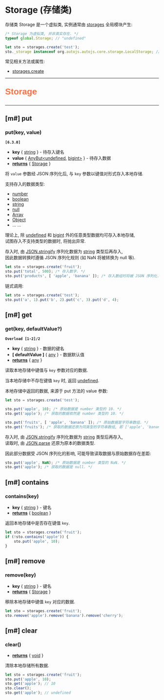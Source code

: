 # Storage (存储类)

存储类 Storage 是一个虚拟类, 实例通常由 [storages](storages) 全局模块产生:

```js
/* Storage 为虚拟类, 并非真实存在. */
typeof global.Storage; // "undefined"

let sto = storages.create('test');
sto._storage instanceof org.autojs.autojs.core.storage.LocalStorage; // true
```

常见相关方法或属性:

- [storages.create](storages#m-create)

---

<p style="font: bold 2em sans-serif; color: #FF7043">Storage</p>

---

## [m#] put

### put(key, value)

**`[6.3.0]`**

- **key** { [string](dataTypes#string) } - 待存入键名
- **value** { [AnyBut](dataTypes#anybut)[<](dataTypes#generic)[undefined](dataTypes#undefined), [bigint](glossaries#bigint)[>](dataTypes#generic) } - 待存入数据
- <ins>**returns**</ins> { [Storage](storageType) }

将 `value` 参数经 JSON 序列化后, 与 `key` 参数以键值对形式存入本地存储.

支持存入的数据类型:

- [number](dataTypes#number)
- [boolean](dataTypes#boolean)
- [string](dataTypes#string)
- [null](dataTypes#null)
- [Array](dataTypes#array)
- [Object](dataTypes#object)
- ... ...

理论上, 除 [undefined](dataTypes#undefined) 和 [bigint](glossaries#bigint) 外的任意类型数据均可存入本地存储,  
试图存入不支持类型的数据时, 将抛出异常.

存入时, 由 [JSON.stringify](https://developer.mozilla.org/zh-CN/docs/Web/JavaScript/Reference/Global_Objects/JSON/stringify) 序列化数据为 [string](dataTypes#string) 类型后再存入,  
因此数据转换时遵循 JSON 序列化规则 (如 NaN 将被转换为 null 等).

```js
let sto = storages.create('fruit');
sto.put('total', 500); /* 存入数字. */
sto.put('products', [ 'apple', 'banana' ]); /* 存入数组时将被 JSON 序列化.  */
```

链式调用:

```js
let sto = storages.create('test');
sto.put('a', 1).put('b', 2).put('c', 3).put('d', 4);
```

## [m#] get

### get(key, defaultValue?)

**`Overload [1-2]/2`**

- **key** { [string](dataTypes#string) } - 数据的键名
- **[ defaultValue ]** { [any](dataTypes#any) } - 数据默认值
- <ins>**returns**</ins> { [any](dataTypes#any) }

读取本地存储中键值与 `key` 参数对应的数据.

当本地存储中不存在键值 `key` 时, 返回 [undefined](dataTypes#undefined).

本地存储中返回的数据, 来源于 put 方法的 value 参数:

```js
let sto = storages.create('test');

sto.put('apple', 10); /* 原始数据是 number 类型的 10. */
sto.get('apple'); /* 获取的数据依然是 number 类型的 10. */

sto.put('fruits', [ 'apple', 'banana' ]); /* 原始数据是字符串数组. */
sto.get('fruits'); /* 获取的数据还原为同类型的字符串数组, 即 ['apple', 'banana']. */
```

存入时, 由 [JSON.stringify](https://developer.mozilla.org/zh-CN/docs/Web/JavaScript/Reference/Global_Objects/JSON/stringify) 序列化数据为 [string](dataTypes#string) 类型后再存入,  
读取时, 由 [JSON.parse](https://developer.mozilla.org/zh-CN/docs/Web/JavaScript/Reference/Global_Objects/JSON/parse) 还原为原本的数据类型.

因此部分数据受 JSON 序列化的影响, 可能导致读取数据与原始数据存在差距:

```js
sto.put('apple', NaN); /* 原始数据是 number 类型的 NaN. */
sto.get('apple'); /* 获取的数据是 null. */
```

## [m#] contains

### contains(key)

- **key** { [string](dataTypes#string) } - 键名
- <ins>**returns**</ins> { [boolean](dataTypes#boolean) }

返回本地存储中是否存在键值 `key`.

```js
let sto = storages.create('fruit');
if (!sto.contains('apple')) {
    sto.put('apple', 10);
}
```

## [m#] remove

### remove(key)

- **key** { [string](dataTypes#string) } - 键名
- <ins>**returns**</ins> { [Storage](storageType) }

移除本地存储中键值 `key` 对应的数据.

```js
let sto = storages.create('fruit');
sto.remove('apple').remove('banana').remove('cherry');
```

## [m#] clear

### clear()

- <ins>**returns**</ins> { [void](dataTypes#void) }

清除本地存储所有数据.

```js
let sto = storages.create('fruit');
sto.put('apple', 10);
sto.get('apple'); // 10
sto.clear();
sto.get('apple'); // undefined
```